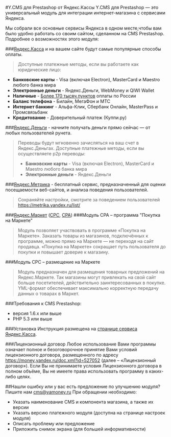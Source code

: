#Y.CMS для Prestashop от Яндекс.Кассы
Y.CMS для Prestashop — это универсальный модуль для интеграции интернет-магазина с сервисами Яндекса.

Мы собрали все основные сервисы Яндекса в одном месте,чтобы вам было удобно работать со своим сайтом, сделанном на CMS Prestashop. Подробнее о возможностях этого модуля:

###[Яндекс.Касса](http://kassa.yandex.ru/) и на вашем сайте будут самые популярные способы оплаты.
> Доступные платежные методы, если вы работаете как юридические лицо:
* **Банковские карты** -  Visa (включая Electron), MasterCard и Maestro любого банка мира
* **Электронные деньги** - Яндекс.Деньги, WebMoney и QIWI Wallet
* **Наличные** - [Более 170 тысяч пунктов](https://money.yandex.ru/pay/doc.xml?id=526209) оплаты по России
* **Баланс телефона** - Билайн, МегаФон и МТС
* **Интернет банкинг** - Альфа-Клик, Сбербанк Онлайн, MasterPass и Промсвязьбанк
* **Кредитование** - Доверительный платеж (Куппи.ру)

###[Яндекс.Деньги](https://money.yandex.ru/) - начните получать деньги прямо сейчас — от любых пользователей рунета.
> Переводы будут мгновенно зачисляться на ваш счет в Яндекс.Деньгах.
> Доступные платежные методы, если вы осуществляете p2p переводы:
>* **Банковские карты** -  Visa (включая Electron), MasterCard и Maestro любого банка мира
>* **Электронные деньги** - Яндекс.Деньги

###[Яндекс.Метрика](https://metrika.yandex.ru/) - бесплатный сервис, предназначенный для оценки посещаемости веб-сайтов, и анализа поведения пользователей.
> Сохраняйте настройки, смотрите за поведением пользователей https://metrika.yandex.ru/list/

###[Яндекс.Маркет](http://market.yandex.ru/) ([CPC](http://welcome.advertising.yandex.ru/market/), [CPA](http://help.yandex.ru/partnermarket/purchase/about.xml)) 
###Модуль CPA – программа "Покупка на Маркете"
> Модуль позволяет участвовать в программе «Покупка на Маркете». Заказать товары из магазинов, подключённых к программе, можно прямо на Маркете — не переходя на сайт продавца. «Покупка на Маркете» сокращает путь пользователя до покупки и повышает доверие к магазину.

###Модуль СРС – размещение на Маркете
> Модуль предназначен для размещения товарных предложений на Яндекс.Маркете. Так магазины могут привлекать на свой сайт больше посетителей, действительно заинтересованных в покупке. YML-формат обеспечивает максимально корректную передачу данных о товарах в Маркет.

###Требования к CMS Prestashop:
* версия 1.6.х или выше
* PHP 5.3 или выше

###Установка
Инструкция размещена на [странице сервиса Яндекс.Касса](https://kassa.yandex.ru/files/manual_y.cms_prestashop.pdf).

###Лицензионный договор
Любое использование Вами программы означает полное и безоговорочное принятие Вами условий лицензионного договора, размещенного по адресу https://money.yandex.ru/doc.xml?id=527052 (далее – «Лицензионный договор»). Если Вы не принимаете условия Лицензионного договора в полном объёме, Вы не имеете права использовать программу в каких-либо целях.


##Нашли ошибку или у вас есть предложение по улучшению модуля?
Пишите нам cms@yamoney.ru
При обращении необходимо:
* Указать наименование CMS и компонента магазина, а также их версии
* Указать версию платежного модуля (доступна на странице настроек модуля)
* Описать проблему или предложение
* Приложить снимок экрана (для большей информативности)